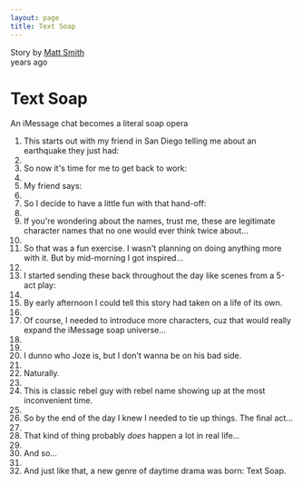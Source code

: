 ```yaml
---
layout: page
title: Text Soap
---
```


<script>
(function () {
    var link = document.createElement('link');
    link.rel = 'stylesheet';
    link.href = '../src/text-soap.css';
    document.head.appendChild(link);
}());
</script>
<div>
    <div id="text-soap-opera" class="s-story false">
        <div class="s-header">
            <div>
                <div class="s-info">
                    <div class="s-author"><span>Story</span> by  
                        <a href="../../">Matt Smith</a>
                    </div>
                    <div class="s-published">
                        <span id="diff"></span> years ago</div>
                        <script>
                            var date = new Date(),
                            past = '2016';
                            document.getElementById('diff').innerText = date.getFullYear() - past;
                        </script>
                    <div class="s-clear"></div>
                </div>
            </div>
            <h1 class="s-title">Text Soap</h1>
            <p class="s-description">An iMessage chat becomes a literal soap opera</p>
            <div class="s-clear"></div>
        </div>
        <ol class="s-elements">
            <li class="s-element s-element-text">
                <div class="s-element-container">
                    <div class="s-element-content s-text">This starts out with my friend in San Diego telling me about an earthquake they just had:</div>
                </div>
            </li>
            <li class="s-element s-element-image">
                <div class="s-element-container">
                    <div class="s-element-content s-image">
                        <div class="s-image-content">
                            <img src="../src/ts-1.png" alt="">
                        </div>
                        <div class="s-clear"></div>
                    </div>
                </div>
            </li>
            <li class="s-element s-element-text">
                <div class="s-element-container">
                    <div class="s-element-content s-text">So now it's time for me to get back to work:</div>
                </div>
            </li>
            <li class="s-element s-element-image">
                <div class="s-element-container">
                    <div class="s-element-content s-image">
                        <div class="s-image-content">
                            <img src="../src/ts-2.png" alt="">
                        </div>
                        <div class="s-clear"></div>
                    </div>
                </div>
            </li>
            <li class="s-element s-element-text">
                <div class="s-element-container">
                    <div class="s-element-content s-text">My friend says:</div>
                </div>
            </li>
            <li class="s-element s-element-image">
                <div class="s-element-container">
                    <div class="s-element-content s-image">
                        <div class="s-image-content">
                            <img src="../src/ts-3.png" alt="">
                        </div>
                        <div class="s-clear"></div>
                    </div>
                </div>
            </li>
            <li class="s-element s-element-text">
                <div class="s-element-container">
                    <div class="s-element-content s-text">So I decide to have a little fun with that hand-off:</div>
                </div>
            </li>
            <li class="s-element s-element-image">
                <div class="s-element-container">
                    <div class="s-element-content s-image">
                        <div class="s-image-content">
                            <img src="../src/ts-4.png" alt="">
                        </div>
                        <div class="s-clear"></div>
                    </div>
                </div>
            </li>
            <li class="s-element s-element-text">
                <div class="s-element-container">
                    <div class="s-element-content s-text">If you're wondering about the names, trust me, these are legitimate character names that no one would ever think twice about...</div>
                </div>
            </li>
            <li class="s-element s-element-image">
                <div class="s-element-container">
                    <div class="s-element-content s-image">
                        <div class="s-image-content">
                            <img src="../src/ts-5.png" alt="">
                        </div>
                        <div class="s-clear"></div>
                    </div>
                </div>
            </li>
            <li class="s-element s-element-text">
                <div class="s-element-container">
                    <div class="s-element-content s-text">So that was a fun exercise. I wasn't planning on doing anything more with it. But by mid-morning I got inspired...</div>
                </div>
            </li>
            <li class="s-element s-element-image">
                <div class="s-element-container">
                    <div class="s-element-content s-image">
                        <div class="s-image-content">
                            <img src="../src/ts-6.png" alt="">
                        </div>
                        <div class="s-clear"></div>
                    </div>
                </div>
            </li>
            <li class="s-element s-element-text">
                <div class="s-element-container">
                    <div class="s-element-content s-text">I started sending these back throughout the day like scenes from a 5-act play:</div>
                </div>
            </li>
            <li class="s-element s-element-image">
                <div class="s-element-container">
                    <div class="s-element-content s-image">
                        <div class="s-image-content">
                            <img src="../src/ts-7.png" alt="">
                        </div>
                        <div class="s-clear"></div>
                    </div>
                </div>
            </li>
            <li class="s-element s-element-text">
                <div class="s-element-container">
                    <div class="s-element-content s-text">By early afternoon I could tell this story had taken on a life of its own.</div>
                </div>
            </li>
            <li class="s-element s-element-image">
                <div class="s-element-container">
                    <div class="s-element-content s-image">
                        <div class="s-image-content">
                            <img src="../src/ts-8.png" alt="">
                        </div>
                        <div class="s-clear"></div>
                    </div>
                </div>
            </li>
            <li class="s-element s-element-text">
                <div class="s-element-container">
                    <div class="s-element-content s-text">Of course, I needed to introduce more characters, cuz that would really expand the iMessage soap universe...</div>
                </div>
            </li>
            <li class="s-element s-element-image">
                <div class="s-element-container">
                    <div class="s-element-content s-image">
                        <div class="s-image-content">
                            <img src="../src/ts-9.png" alt="">
                        </div>
                        <div class="s-clear"></div>
                    </div>
                </div>
            </li>
            <li class="s-element s-element-image">
                <div class="s-element-container">
                    <div class="s-element-content s-image">
                        <div class="s-image-content">
                            <img src="../src/ts-10.png" alt="">
                        </div>
                        <div class="s-clear"></div>
                    </div>
                </div>
            </li>
            <li class="s-element s-element-text">
                <div class="s-element-container">
                    <div class="s-element-content s-text">I dunno who Joze is, but I don't wanna be on his bad side.</div>
                </div>
            </li>
            <li class="s-element s-element-image">
                <div class="s-element-container">
                    <div class="s-element-content s-image">
                        <div class="s-image-content">
                            <img src="../src/ts-11.png" alt="">
                        </div>
                        <div class="s-clear"></div>
                    </div>
                </div>
            </li>
            <li class="s-element s-element-text">
                <div class="s-element-container">
                    <div class="s-element-content s-text">Naturally.</div>
                </div>
            </li>
            <li class="s-element s-element-image">
                <div class="s-element-container">
                    <div class="s-element-content s-image">
                        <div class="s-image-content">
                            <img src="../src/ts-12.png" alt="">
                        </div>
                        <div class="s-clear"></div>
                    </div>
                </div>
            </li>
            <li class="s-element s-element-text">
                <div class="s-element-container">
                    <div class="s-element-content s-text">This is classic rebel guy with rebel name showing up at the most inconvenient time. </div>
                </div>
            </li>
            <li class="s-element s-element-image">
                <div class="s-element-container">
                    <div class="s-element-content s-image">
                        <div class="s-image-content">
                            <img src="../src/ts-13.png" alt="">
                        </div>
                        <div class="s-clear"></div>
                    </div>
                </div>
            </li>
            <li class="s-element s-element-text">
                <div class="s-element-container">
                    <div class="s-element-content s-text">So by the end of the day I knew I needed to tie up things. The final act...</div>
                </div>
            </li>
            <li class="s-element s-element-image">
                <div class="s-element-container">
                    <div class="s-element-content s-image">
                        <div class="s-image-content">
                            <img src="../src/ts-14.png" alt="">
                        </div>
                        <div class="s-clear"></div>
                    </div>
                </div>
            </li>
            <li class="s-element s-element-text">
                <div class="s-element-container">
                    <div class="s-element-content s-text">That kind of thing probably <em>does </em>happen a lot in real life...</div>
                </div>
            </li>
            <li class="s-element s-element-image">
                <div class="s-element-container">
                    <div class="s-element-content s-image">
                        <div class="s-image-content">
                            <img src="../src/ts-15.png" alt="">
                        </div>
                        <div class="s-clear"></div>
                    </div>
                </div>
            </li>
            <li class="s-element s-element-text">
                <div class="s-element-container">
                    <div class="s-element-content s-text">And so...</div>
                </div>
            </li>
            <li class="s-element s-element-image">
                <div class="s-element-container">
                    <div class="s-element-content s-image">
                        <div class="s-image-content">
                            <img src="../src/ts-16.png" alt="">
                        </div>
                        <div class="s-clear"></div>
                    </div>
                </div>
            </li>
            <li class="s-element s-element-text">
                <div class="s-element-container">
                    <div class="s-element-content s-text">And just like that, a new genre of daytime drama was born: Text Soap.</div>
                </div>
            </li>
        </ol>
    </div>
</div>
